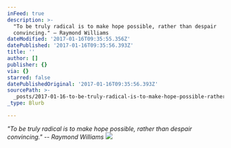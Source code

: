```yaml
---
inFeed: true
description: >-
  "To be truly radical is to make hope possible, rather than despair
  convincing." – Raymond Williams
dateModified: '2017-01-16T09:35:55.356Z'
datePublished: '2017-01-16T09:35:56.393Z'
title: ''
author: []
publisher: {}
via: {}
starred: false
datePublishedOriginal: '2017-01-16T09:35:56.393Z'
sourcePath: >-
  _posts/2017-01-16-to-be-truly-radical-is-to-make-hope-possible-rather-than-d.md
_type: Blurb

---
```

_"To be truly radical is to make hope possible, rather than despair convincing." -- Raymond Williams_
![](https://the-grid-user-content.s3-us-west-2.amazonaws.com/d8e71322-a3bc-422a-9349-c95d557f86d8.jpg)